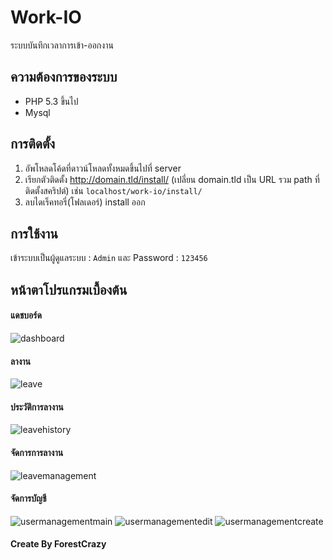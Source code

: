 # Work-IO
ระบบบันทึกเวลาการเข้า-ออกงาน

## ความต้องการของระบบ
  * PHP 5.3 ขึ้นไป
  * Mysql

## การติดตั้ง
  1. อัพโหลดโค้ดที่ดาวน์โหลดทั้งหมดขึ้นไปที่ server
  2. เรียกตัวติดตั้ง http://domain.tld/install/ (เปลี่ยน domain.tld เป็น URL รวม path ที่ติดตั้งสคริปต์) เช่น `localhost/work-io/install/`
  3. ลบไดเร็คทอรี่(โฟลเดอร์) install ออก
  
## การใช้งาน
  เข้าระบบเป็นผู้ดูแลระบบ : `Admin` และ Password : `123456`
  
## หน้าตาโปรแกรมเบื้องต้น

#### แดชบอร์ด
![dashboard](https://media.discordapp.net/attachments/736481607371718699/765581914693566484/unknown.png?width=1432&height=671)

#### ลางาน
![leave](https://media.discordapp.net/attachments/736481607371718699/765582638710259732/unknown.png?width=1432&height=671)

#### ประวัติการลางาน
![leavehistory](https://media.discordapp.net/attachments/736481607371718699/765583294250352701/unknown.png?width=1432&height=671)

#### จัดการการลางาน
![leavemanagement](https://media.discordapp.net/attachments/736481607371718699/765583294250352701/unknown.png?width=1432&height=671)

#### จัดการบัญชี
![usermanagementmain](https://media.discordapp.net/attachments/736481607371718699/765583930811220008/unknown.png?width=1432&height=672)
![usermanagementedit](https://media.discordapp.net/attachments/736481607371718699/765586555603386418/unknown.png?width=1432&height=672)
![usermanagementcreate](https://media.discordapp.net/attachments/736481607371718699/765586003083264020/unknown.png?width=1432&height=672)
  
#### Create By ForestCrazy
